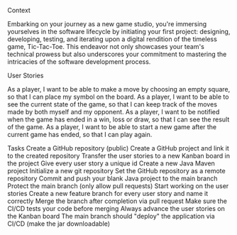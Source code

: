 Context

Embarking on your journey as a new game studio, you're immersing yourselves in the software lifecycle by initiating your first project: designing, developing, testing, and iterating upon a digital rendition of the timeless game, Tic-Tac-Toe. This endeavor not only showcases your team's technical prowess but also underscores your commitment to mastering the intricacies of the software development process.

User Stories

As a player, I want to be able to make a move by choosing an empty square, so that I can place my symbol on the board.
As a player, I want to be able to see the current state of the game, so that I can keep track of the moves made by both myself and my opponent.
As a player, I want to be notified when the game has ended in a win, loss or draw, so that I can see the result of the game.
As a player, I want to be able to start a new game after the current game has ended, so that I can play again.

Tasks
Create a GitHub repository (public)
Create a GitHub project and link it to the created repository
Transfer the user stories to a new Kanban board in the project
Give every user story a unique id
Create a new Java Maven project
Initialize a new git repository
Set the GitHub repository as a remote repository
Commit and push your blank Java project to the main branch
Protect the main branch (only allow pull requests)
Start working on the user stories
Create a new feature branch for every user story and name it correctly
Merge the branch after completion via pull request
Make sure the CI/CD tests your code before merging
Always advance the user stories on the Kanban board
The main branch should "deploy" the application via CI/CD (make the jar downloadable)